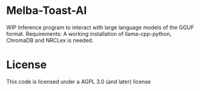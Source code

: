 # Melba-Toast-AI
WIP Inference program to interact with large language models of the GGUF format. Requirements: A working installation of llama-cpp-python, ChromaDB and NRCLex is needed.

# License
This code is licensed under a AGPL 3.0 (and later) license